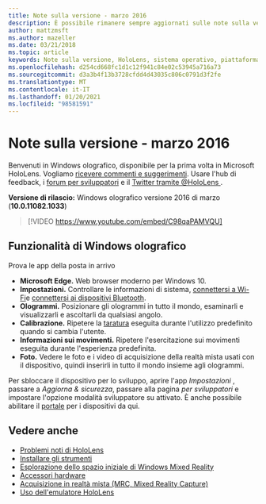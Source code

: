 ```yaml
---
title: Note sulla versione - marzo 2016
description: È possibile rimanere sempre aggiornati sulle note sulla versione di HoloLens per l'avvio di HoloLens e Windows olografico.
author: mattzmsft
ms.author: mazeller
ms.date: 03/21/2018
ms.topic: article
keywords: Note sulla versione, HoloLens, sistema operativo, piattaforma, funzionalità, compilazione, avvio
ms.openlocfilehash: d254cd668fc1d1c12f941c84e02c53945a716a73
ms.sourcegitcommit: d3a3b4f13b3728cfdd4d43035c806c0791d3f2fe
ms.translationtype: MT
ms.contentlocale: it-IT
ms.lasthandoff: 01/20/2021
ms.locfileid: "98581591"
---
```

# <a name="release-notes---march-2016"></a>Note sulla versione - marzo 2016

Benvenuti in Windows olografico, disponibile per la prima volta in Microsoft HoloLens. Vogliamo [ricevere commenti e suggerimenti](/windows/mixed-reality/give-us-feedback). Usare l'hub di feedback, i [forum per sviluppatori](https://forums.hololens.com) e il [Twitter tramite @HoloLens ](https://twitter.com/hololens).

**Versione di rilascio:** Windows olografico versione 2016 di marzo (**10.0.11082.1033**)

>[!VIDEO https://www.youtube.com/embed/C98qaPAMVQU]

## <a name="whats-in-windows-holographic"></a>Funzionalità di Windows olografico

Prova le app della posta in arrivo
* **Microsoft Edge.** Web browser moderno per Windows 10.
* **Impostazioni.** Controllare le informazioni di sistema, [connettersi a Wi-Fi](/windows/mixed-reality/connecting-to-wi-fi-on-hololens)e [connettersi ai dispositivi Bluetooth](/windows/mixed-reality/discover/hardware-accessories).
* **Ologrammi.** Posizionare gli ologrammi in tutto il mondo, esaminarli e visualizzarli e ascoltarli da qualsiasi angolo.
* **Calibrazione.** Ripetere la [taratura](/windows/mixed-reality/calibration) eseguita durante l'utilizzo predefinito quando si cambia l'utente.
* **Informazioni sui movimenti.** Ripetere l'esercitazione sui movimenti eseguita durante l'esperienza predefinita.
* **Foto.** Vedere le foto e i video di acquisizione della realtà mista usati con il dispositivo, quindi inserirli in tutto il mondo insieme agli ologrammi.

Per sbloccare il dispositivo per lo sviluppo, aprire l'app *Impostazioni* , passare a *Aggiorna & sicurezza*, passare alla pagina *per sviluppatori* e impostare l'opzione modalità sviluppatore su attivato. È anche possibile abilitare il [portale](/windows/mixed-reality/develop/platform-capabilities-and-apis/using-the-windows-device-portal) per i dispositivi da qui.

## <a name="see-also"></a>Vedere anche
* [Problemi noti di HoloLens](/windows/mixed-reality/hololens-known-issues)
* [Installare gli strumenti](/windows/mixed-reality/develop/install-the-tools)
* [Esplorazione dello spazio iniziale di Windows Mixed Reality](/windows/mixed-reality/discover/navigating-the-windows-mixed-reality-home)
* [Accessori hardware](/windows/mixed-reality/discover/hardware-accessories)
* [Acquisizione in realtà mista (MRC, Mixed Reality Capture)](/windows/mixed-reality/mixed-reality-capture)
* [Uso dell'emulatore HoloLens](/windows/mixed-reality/develop/platform-capabilities-and-apis/using-the-hololens-emulator)